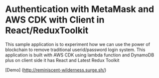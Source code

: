 # Authentication with MetaMask and AWS CDK with Client in React/ReduxToolkit

This sample application is to experiment how we can use the power of blockchain to remove traditional userid/password login system.
This application is built with AWS CDK using lambda function and DynamoDB plus on client side it has React and Latest Redux Toolkit 

[Demo] (http://reminiscent-wilderness.surge.sh/)